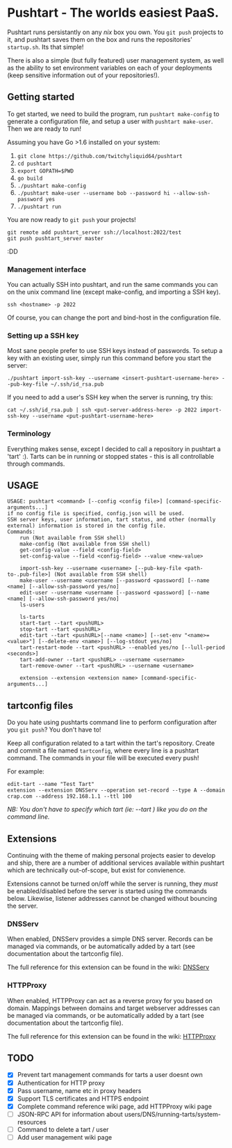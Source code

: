 
Pushtart - The worlds easiest PaaS.
=======================================

Pushtart runs persistantly on any _nix_ box you own. You `git push` projects to it, and pushtart saves them on the box and runs the repositories' `startup.sh`. Its that simple!

There is also a simple (but fully featured) user management system, as well as the ability to set environment variables on each of your deployments (keep sensitive information out of your repositories!).

## Getting started

To get started, we need to build the program, run `pushtart make-config` to generate a configuration file, and setup a user with `pushtart make-user`. Then we are ready to run!

Assuming you have Go >1.6 installed on your system:

1. `git clone https://github.com/twitchyliquid64/pushtart`
2. `cd pushtart`
3. `export GOPATH=$PWD`
4. `go build`
5. `./pushtart make-config`
6. `./pushtart make-user --username bob --password hi --allow-ssh-password yes`
7. `./pushtart run`

You are now ready to `git push` your projects!

```
git remote add pushtart_server ssh://localhost:2022/test
git push pushtart_server master
```
:DD

### Management interface

You can actually SSH into pushtart, and run the same commands you can on the unix command line (except make-config, and importing a SSH key).

`ssh <hostname> -p 2022`

Of course, you can change the port and bind-host in the configuration file.

### Setting up a SSH key

Most sane people prefer to use SSH keys instead of passwords. To setup a key with an existing user, simply run this command before you start the server:

`./pushtart import-ssh-key --username <insert-pushtart-username-here> --pub-key-file ~/.ssh/id_rsa.pub `

If you need to add a user's SSH key when the server is running, try this:

`cat ~/.ssh/id_rsa.pub | ssh <put-server-address-here> -p 2022 import-ssh-key --username <put-pushtart-username-here>`

### Terminology

Everything makes sense, except I decided to call a repository in pushtart a 'tart' :). Tarts can be in running or stopped states - this is all controllable through commands.

## USAGE

```
USAGE: pushtart <command> [--config <config file>] [command-specific-arguments...]
if no config file is specified, config.json will be used.
SSH server keys, user information, tart status, and other (normally external) information is stored in the config file.
Commands:
	run (Not available from SSH shell)
	make-config (Not available from SSH shell)
	get-config-value --field <config-field>
	set-config-value --field <config-field> --value <new-value>

	import-ssh-key --username <username> [--pub-key-file <path-to-.pub-file>] (Not available from SSH shell)
	make-user --username <username [--password <password] [--name <name] [--allow-ssh-password yes/no]
	edit-user --username <username [--password <password] [--name <name] [--allow-ssh-password yes/no]
	ls-users

	ls-tarts
	start-tart --tart <pushURL>
	stop-tart --tart <pushURL>
	edit-tart --tart <pushURL>[--name <name>] [--set-env "<name>=<value>"] [--delete-env <name>] [--log-stdout yes/no]
	tart-restart-mode --tart <pushURL> --enabled yes/no [--lull-period <seconds>]
	tart-add-owner --tart <pushURL> --username <username>
	tart-remove-owner --tart <pushURL> --username <username>

	extension --extension <extension name> [command-specific-arguments...]
```


## tartconfig files

Do you hate using pushtarts command line to perform configuration after you `git push`? You don't have to!

Keep all  configuration related to a tart within the tart's repository. Create and commit a file named `tartconfig`, where every line is a pushtart command. The commands in your file will be executed every push!


For example:

```
edit-tart --name "Test Tart"
extension --extension DNSServ --operation set-record --type A --domain crap.com --address 192.168.1.1 --ttl 100
```

_NB: You don't have to specify which tart (ie: --tart <pushURL>) like you do on the command line._

## Extensions

Continuing with the theme of making personal projects easier to develop and ship, there are a number of additional services available within pushtart which are technically out-of-scope, but exist for convienence.

Extensions cannot be turned on/off while the server is running, they _must_ be enabled/disabled before the server is started using the commands below. Likewise, listener addresses cannot be changed without bouncing the server.

### DNSServ

When enabled, DNSServ provides a simple DNS server. Records can be managed via commands, or be automatically added by a tart (see documentation about the tartconfig file).

The full reference for this extension can be found in the wiki: [DNSServ](https://github.com/twitchyliquid64/pushtart/wiki/DNSServ)


### HTTPProxy

When enabled, HTTPProxy can act as a reverse proxy for you based on domain. Mappings between domains and target webserver addresses can be managed via commands, or be automatically added by a tart (see documentation about the tartconfig file).

The full reference for this extension can be found in the wiki: [HTTPProxy](https://github.com/twitchyliquid64/pushtart/wiki/HTTPProxy)


## TODO

 - [x] Prevent tart management commands for tarts a user doesnt own
 - [x] Authentication for HTTP proxy
 - [x] Pass username, name etc in proxy headers
 - [x] Support TLS certificates and HTTPS endpoint
 - [x] Complete command reference wiki page, add HTTPProxy wiki page
 - [ ] JSON-RPC API for information about users/DNS/running-tarts/system-resources
 - [ ] Command to delete a tart / user
 - [ ] Add user management wiki page
